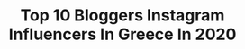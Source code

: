 ---
title: Top 10 Bloggers Instagram Influencers In Greece In 2020
description: Identify the most popular Instagram accounts on inBeat.
platform: Instagram
profiles:
  - username: "fragakimaria"
    fullname: >-
      ᗰᗩᖇIᗩ ᖴᖇᗩGᗩKI ✨
    location: "Greece"
    followers: 33134
    engagement: 309
    commentsToLikes: 0.056635
    avatar: "https://scontent-ams4-1.cdninstagram.com/v/t51.2885-19/11312436_1485097471815365_1219208210_a.jpg?_nc_ht=scontent-ams4-1.cdninstagram.com&_nc_ohc=W4yFnYfTlR4AX8l4oIc&oh=485d1a2ea485666b695cca39ebc7734b&oe=5EB82F88"
    verified: false
    hashtags: "#blondehair, #leatherdress, #marianikos, #livelovelaugh"
  - username: "beautymylife_gr"
    fullname: >-
      Popi Stefani
    location: "Greece"
    followers: 15636
    engagement: 359
    commentsToLikes: 0.826335
    avatar: "https://scontent-ams4-1.cdninstagram.com/v/t51.2885-19/s320x320/53742718_2286271294773261_2981143938389245952_n.jpg?_nc_ht=scontent-ams4-1.cdninstagram.com&_nc_ohc=0ANQmdbwZ3wAX9DO7Mm&oh=a64ebf5d7d5601eda04e590aaa4b0460&oe=5EB82EA8"
    verified: false
    hashtags: "#storieveneziane, #skinlove, #massager, #bloggerstyle"
  - username: "mariliafraggi"
    fullname: >-
      Marilia Fraggi 👑
    location: "Greece"
    followers: 98963
    engagement: 162
    commentsToLikes: 0.056033
    avatar: "https://scontent-ams4-1.cdninstagram.com/v/t51.2885-19/s320x320/84321363_2760067560887055_2580540321372831744_n.jpg?_nc_ht=scontent-ams4-1.cdninstagram.com&_nc_ohc=hBfDTQMPzBEAX8qQ7xg&oh=36fec3a092f5fe68d347f34ba9e389ca&oe=5EB8A536"
    verified: false
    hashtags: "#babesofmissguided, #asos, #nastygalsdoitbetter, #beefeaterpink"
  - username: "tasosdousis"
    fullname: >-
      Tasos Dousis
    location: "Greece"
    followers: 63068
    engagement: 1457
    commentsToLikes: 0.399293
    avatar: "https://scontent-lhr8-1.cdninstagram.com/v/t51.2885-19/s320x320/64792234_583618472167428_5788365525474082816_n.jpg?_nc_ht=scontent-lhr8-1.cdninstagram.com&_nc_ohc=2pkWikvdkTIAX-0lh7q&oh=823a61d89d2daa42c9713ddf5d541c7f&oe=5EBAE8D3"
    verified: false
    hashtags: "#mensstyle, #fw20, #clodist, #menoumespiti"
  - username: "missbloublou_"
    fullname: >-
      🔹Alexia Zaradouka🔺Beauty Coach
    location: "Greece"
    followers: 35037
    engagement: 325
    commentsToLikes: 0.413224
    avatar: "https://scontent-lhr8-1.cdninstagram.com/v/t51.2885-19/s320x320/65311246_436680957167245_2328038326457597952_n.jpg?_nc_ht=scontent-lhr8-1.cdninstagram.com&_nc_ohc=4MNQ6Fik1K4AX-KaTfY&oh=a56457e975a003c78513c249fc9e7b12&oe=5EBB7E98"
    verified: false
    hashtags: "#huawei, #lifestyle, #missbloublou, #poems"
  - username: "mariakortzia"
    fullname: >-
      Maria Kortzia Soteriou
    location: "Greece"
    followers: 47129
    engagement: 606
    commentsToLikes: 0.013176
    avatar: "https://scontent-lhr8-1.cdninstagram.com/v/t51.2885-19/s320x320/81111673_451471878855791_8774561191511982080_n.jpg?_nc_ht=scontent-lhr8-1.cdninstagram.com&_nc_ohc=PLgxCMHXzX4AX9FbZWJ&oh=8aadb54c846dba7aca16e4c497907423&oe=5EBA9CD0"
    verified: false
    hashtags: "#firstgamefirstgoal, #sohappy, #mymusic, #topshopcy"
  - username: "natalie.engelbrecht"
    fullname: >-
      ＮＡＴＡＬＩＥ  ＥＮＧＥＬＢＲＥＣＨＴ
    location: "Greece"
    followers: 10286
    engagement: 249
    commentsToLikes: 0.241307
    avatar: "https://scontent-ams4-1.cdninstagram.com/v/t51.2885-19/s320x320/74950204_440490636603773_2818484176745922560_n.jpg?_nc_ht=scontent-ams4-1.cdninstagram.com&_nc_ohc=KqqqoO6_yBQAX8vCmz9&oh=b73d5ec71efcf14fafa45128a0032afd&oe=5E8BCAF5"
    verified: false
    hashtags: "#greekmythology, #palaceofversailles, #milan, #knoxville"
  - username: "medicinallyblonde"
    fullname: >-
      Melina Baltogianni
    location: "Greece"
    followers: 3547
    engagement: 1138
    commentsToLikes: 0.071549
    avatar: "https://scontent-lhr8-1.cdninstagram.com/v/t51.2885-19/s320x320/84156630_536211483660391_3312741432552325120_n.jpg?_nc_ht=scontent-lhr8-1.cdninstagram.com&_nc_ohc=QtUl7YBt3bYAX_WBTv8&oh=7b4767a9626be6cedffcd88a1bf90594&oe=5EB86C5E"
    verified: false
    hashtags: "#instagram, #glam, #chic, #voteforus"
  - username: "surfaddictfashionista"
    fullname: >-
      Rea Papathanasiou🌴Travel&Style
    location: "Greece"
    followers: 15116
    engagement: 340
    commentsToLikes: 0.115119
    avatar: "https://scontent-amt2-1.cdninstagram.com/v/t51.2885-19/s320x320/83558554_526283291328448_961682824417509376_n.jpg?_nc_ht=scontent-amt2-1.cdninstagram.com&_nc_ohc=1mj7yeKQQrAAX-2pML-&oh=9ec0155bf135f8fdce9a3f6c199e11fe&oe=5EBA773B"
    verified: false
    hashtags: "#ootdmagazine, #visittofino, #miltonkeynes, #menoumespiti"
  - username: "marx_ps"
    fullname: >-
      MarX Ps
    location: "Greece"
    followers: 6223
    engagement: 668
    commentsToLikes: 0.023268
    avatar: "https://scontent-ams4-1.cdninstagram.com/v/t51.2885-19/s150x150/92384185_226563428418723_6226436354121662464_n.jpg?_nc_ht=scontent-ams4-1.cdninstagram.com&_nc_ohc=Z-vnEE6qP8kAX8h2Ew9&oh=c59e86ed95200c4a32ffba27935d3d1b&oe=5EB76E1F"
    verified: false
    hashtags: "#itsme, #happyvalentinesday, #israel, #greekbeautyblogger"
---